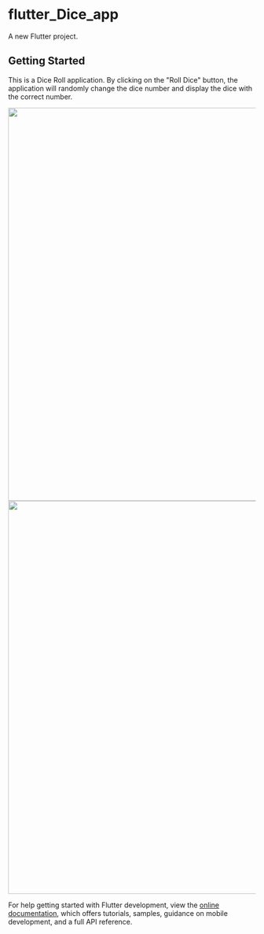 # flutter_Dice_app

A new Flutter project.

## Getting Started
This is a Dice Roll application. By clicking on the "Roll Dice" button, the application will randomly change the dice number and display the dice with the correct number.

<img src= https://github.com/gopikarp/DiceApp/assets/100861026/af7dbc05-b625-4e00-be57-f02ed983d8df  height="800"> 
<img src= https://github.com/gopikarp/DiceApp/assets/100861026/57898477-fc31-46e1-a988-9cbb0fc2fe09  height="800"> 


For help getting started with Flutter development, view the
[online documentation](https://docs.flutter.dev/), which offers tutorials,
samples, guidance on mobile development, and a full API reference.
